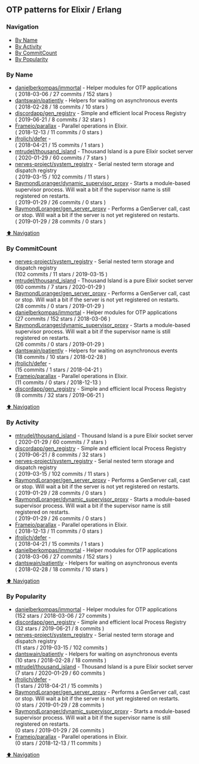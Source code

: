 ## OTP patterns for Elixir / Erlang

### Navigation

- [By Name](#by-name)
- [By Activity](#by-activity)
- [By CommitCount](#by-commitcount)
- [By Popularity](#by-popularity)

### By Name
<!-- PROJECTS_LIST -->
- [danielberkompas/immortal](https://github.com/danielberkompas/immortal) - Helper modules for OTP applications <br/> ( 2018-03-06 / 27 commits / 152 stars )
- [dantswain/patiently](https://github.com/dantswain/patiently) - Helpers for waiting on asynchronous events <br/> ( 2018-02-28 / 18 commits / 10 stars )
- [discordapp/gen_registry](https://github.com/discordapp/gen_registry) - Simple and efficient local Process Registry <br/> ( 2019-06-21 / 8 commits / 32 stars )
- [Frameio/parallax](https://github.com/Frameio/parallax) - Parallel operations in Elixir. <br/> ( 2018-12-13 / 11 commits / 0 stars )
- [jfrolich/defer](https://github.com/jfrolich/defer) -  <br/> ( 2018-04-21 / 15 commits / 1 stars )
- [mtrudel/thousand_island](https://github.com/mtrudel/thousand_island) - Thousand Island is a pure Elixir socket server <br/> ( 2020-01-29 / 60 commits / 7 stars )
- [nerves-project/system_registry](https://github.com/nerves-project/system_registry) - Serial nested term storage and dispatch registry <br/> ( 2019-03-15 / 102 commits / 11 stars )
- [RaymondLoranger/dynamic_supervisor_proxy](https://github.com/RaymondLoranger/dynamic_supervisor_proxy) - Starts a module-based supervisor process. Will wait a bit if the supervisor name is still registered on restarts. <br/> ( 2019-01-29 / 26 commits / 0 stars )
- [RaymondLoranger/gen_server_proxy](https://github.com/RaymondLoranger/gen_server_proxy) - Performs a GenServer call, cast or stop. Will wait a bit if the server is not yet registered on restarts. <br/> ( 2019-01-29 / 28 commits / 0 stars )
<!-- /PROJECTS_LIST -->

[⬆ Navigation](#navigation)

### By CommitCount
<!-- COMMITCOUNT_LIST -->
- [nerves-project/system_registry](https://github.com/nerves-project/system_registry) - Serial nested term storage and dispatch registry <br/> (102 commits / 11 stars / 2019-03-15 )
- [mtrudel/thousand_island](https://github.com/mtrudel/thousand_island) - Thousand Island is a pure Elixir socket server <br/> (60 commits / 7 stars / 2020-01-29 )
- [RaymondLoranger/gen_server_proxy](https://github.com/RaymondLoranger/gen_server_proxy) - Performs a GenServer call, cast or stop. Will wait a bit if the server is not yet registered on restarts. <br/> (28 commits / 0 stars / 2019-01-29 )
- [danielberkompas/immortal](https://github.com/danielberkompas/immortal) - Helper modules for OTP applications <br/> (27 commits / 152 stars / 2018-03-06 )
- [RaymondLoranger/dynamic_supervisor_proxy](https://github.com/RaymondLoranger/dynamic_supervisor_proxy) - Starts a module-based supervisor process. Will wait a bit if the supervisor name is still registered on restarts. <br/> (26 commits / 0 stars / 2019-01-29 )
- [dantswain/patiently](https://github.com/dantswain/patiently) - Helpers for waiting on asynchronous events <br/> (18 commits / 10 stars / 2018-02-28 )
- [jfrolich/defer](https://github.com/jfrolich/defer) -  <br/> (15 commits / 1 stars / 2018-04-21 )
- [Frameio/parallax](https://github.com/Frameio/parallax) - Parallel operations in Elixir. <br/> (11 commits / 0 stars / 2018-12-13 )
- [discordapp/gen_registry](https://github.com/discordapp/gen_registry) - Simple and efficient local Process Registry <br/> (8 commits / 32 stars / 2019-06-21 )
<!-- /COMMITCOUNT_LIST -->
[⬆ Navigation](#navigation)

### By Activity
<!-- ACTIVITY_LIST -->
- [mtrudel/thousand_island](https://github.com/mtrudel/thousand_island) - Thousand Island is a pure Elixir socket server <br/> ( 2020-01-29 / 60 commits / 7 stars )
- [discordapp/gen_registry](https://github.com/discordapp/gen_registry) - Simple and efficient local Process Registry <br/> ( 2019-06-21 / 8 commits / 32 stars )
- [nerves-project/system_registry](https://github.com/nerves-project/system_registry) - Serial nested term storage and dispatch registry <br/> ( 2019-03-15 / 102 commits / 11 stars )
- [RaymondLoranger/gen_server_proxy](https://github.com/RaymondLoranger/gen_server_proxy) - Performs a GenServer call, cast or stop. Will wait a bit if the server is not yet registered on restarts. <br/> ( 2019-01-29 / 28 commits / 0 stars )
- [RaymondLoranger/dynamic_supervisor_proxy](https://github.com/RaymondLoranger/dynamic_supervisor_proxy) - Starts a module-based supervisor process. Will wait a bit if the supervisor name is still registered on restarts. <br/> ( 2019-01-29 / 26 commits / 0 stars )
- [Frameio/parallax](https://github.com/Frameio/parallax) - Parallel operations in Elixir. <br/> ( 2018-12-13 / 11 commits / 0 stars )
- [jfrolich/defer](https://github.com/jfrolich/defer) -  <br/> ( 2018-04-21 / 15 commits / 1 stars )
- [danielberkompas/immortal](https://github.com/danielberkompas/immortal) - Helper modules for OTP applications <br/> ( 2018-03-06 / 27 commits / 152 stars )
- [dantswain/patiently](https://github.com/dantswain/patiently) - Helpers for waiting on asynchronous events <br/> ( 2018-02-28 / 18 commits / 10 stars )
<!-- /ACTIVITY_LIST -->

[⬆ Navigation](#navigation)

### By Popularity
<!-- POPULARITY_LIST -->
- [danielberkompas/immortal](https://github.com/danielberkompas/immortal) - Helper modules for OTP applications <br/> (152 stars / 2018-03-06 / 27 commits )
- [discordapp/gen_registry](https://github.com/discordapp/gen_registry) - Simple and efficient local Process Registry <br/> (32 stars / 2019-06-21 / 8 commits )
- [nerves-project/system_registry](https://github.com/nerves-project/system_registry) - Serial nested term storage and dispatch registry <br/> (11 stars / 2019-03-15 / 102 commits )
- [dantswain/patiently](https://github.com/dantswain/patiently) - Helpers for waiting on asynchronous events <br/> (10 stars / 2018-02-28 / 18 commits )
- [mtrudel/thousand_island](https://github.com/mtrudel/thousand_island) - Thousand Island is a pure Elixir socket server <br/> (7 stars / 2020-01-29 / 60 commits )
- [jfrolich/defer](https://github.com/jfrolich/defer) -  <br/> (1 stars / 2018-04-21 / 15 commits )
- [RaymondLoranger/gen_server_proxy](https://github.com/RaymondLoranger/gen_server_proxy) - Performs a GenServer call, cast or stop. Will wait a bit if the server is not yet registered on restarts. <br/> (0 stars / 2019-01-29 / 28 commits )
- [RaymondLoranger/dynamic_supervisor_proxy](https://github.com/RaymondLoranger/dynamic_supervisor_proxy) - Starts a module-based supervisor process. Will wait a bit if the supervisor name is still registered on restarts. <br/> (0 stars / 2019-01-29 / 26 commits )
- [Frameio/parallax](https://github.com/Frameio/parallax) - Parallel operations in Elixir. <br/> (0 stars / 2018-12-13 / 11 commits )
<!-- /POPULARITY_LIST -->

[⬆ Navigation](#navigation)
